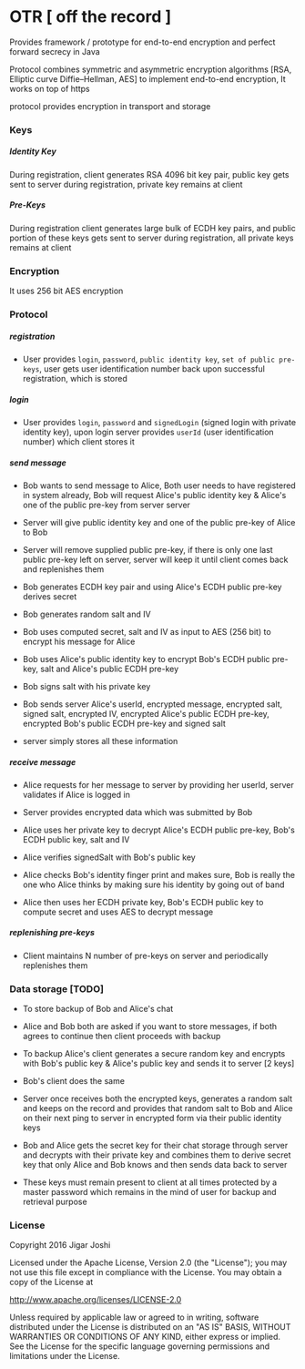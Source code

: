 # OTR [ off the record ]

Provides framework / prototype for end-to-end encryption and perfect forward secrecy in Java

Protocol combines symmetric and asymmetric encryption algorithms [RSA, Elliptic curve Diffie–Hellman, AES] to implement end-to-end encryption, It works on top of https

protocol provides encryption in transport and storage

### Keys

##### Identity Key
During registration, client generates RSA 4096 bit key pair, public key gets sent to server during registration, private key remains at client

##### Pre-Keys
During registration client generates large bulk of ECDH key pairs, and public portion of these keys gets sent to server during registration, all private keys remains at client

### Encryption
It uses 256 bit AES encryption

### Protocol

##### registration

 - User provides `login`, `password`, `public identity key`, `set of public pre-keys`, user gets user identification number back upon successful registration, which is stored

##### login

 - User provides `login`, `password` and `signedLogin` (signed login with private identity key), upon login server provides `userId` (user identification number) which client stores it

##### send message

 - Bob wants to send message to Alice, Both user needs to have registered in system already, Bob will request Alice's public identity key & Alice's one of the public pre-key from server server

 - Server will give public identity key and one of the public pre-key of Alice to Bob

 - Server will remove supplied public pre-key, if there is only one last public pre-key left on server, server will keep it until client comes back and replenishes them

 - Bob generates ECDH key pair and using Alice's ECDH public pre-key derives secret

 - Bob generates random salt and IV

 - Bob uses computed secret, salt and IV as input to AES (256 bit) to encrypt his message for Alice

 - Bob uses Alice's public identity key to encrypt Bob's ECDH public pre-key, salt and Alice's public ECDH pre-key

 - Bob signs salt with his private key

 - Bob sends server Alice's userId, encrypted message, encrypted salt, signed salt, encrypted IV, encrypted Alice's public ECDH pre-key, encrypted Bob's public ECDH pre-key and signed salt

 - server simply stores all these information

##### receive message

 - Alice requests for her message to server by providing her userId, server validates if Alice is logged in

 - Server provides encrypted data which was submitted by Bob

 - Alice uses her private key to decrypt Alice's ECDH public pre-key, Bob's ECDH public key, salt and IV

 - Alice verifies signedSalt with Bob's public key

 - Alice checks Bob's identity finger print and makes sure, Bob is really the one who Alice thinks by making sure his identity by going out of band

 - Alice then uses her ECDH private key, Bob's ECDH public key to compute secret and uses AES to decrypt message

##### replenishing pre-keys

 - Client maintains N number of pre-keys on server and periodically replenishes them


### Data storage [TODO]

 - To store backup of Bob and Alice's chat

 - Alice and Bob both are asked if you want to store messages, if both agrees to continue then client proceeds with backup

 - To backup Alice's client generates a secure random key and encrypts with Bob's public key & Alice's public key and sends it to server [2 keys]

 - Bob's client does the same

 - Server once receives both the encrypted keys, generates a random salt and keeps on the record and provides that random salt to Bob and Alice on their next ping to server in encrypted form via their public identity keys

 - Bob and Alice gets the secret key for their chat storage through server and decrypts with their private key and combines them to derive secret key that only Alice and Bob knows and then sends data back to server

 - These keys must remain present to client at all times protected by a master password which remains in the mind of user for backup and retrieval purpose



### License
Copyright 2016 Jigar Joshi

Licensed under the Apache License, Version 2.0 (the "License"); you may not use this file except in compliance with the License. You may obtain a copy of the License at

http://www.apache.org/licenses/LICENSE-2.0

Unless required by applicable law or agreed to in writing, software distributed under the License is distributed on an "AS IS" BASIS, WITHOUT WARRANTIES OR CONDITIONS OF ANY KIND, either express or implied. See the License for the specific language governing permissions and limitations under the License.
